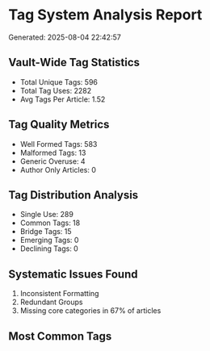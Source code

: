 # Tag System Analysis Report
Generated: 2025-08-04 22:42:57

## Vault-Wide Tag Statistics
- Total Unique Tags: 596
- Total Tag Uses: 2282
- Avg Tags Per Article: 1.52

## Tag Quality Metrics
- Well Formed Tags: 583
- Malformed Tags: 13
- Generic Overuse: 4
- Author Only Articles: 0

## Tag Distribution Analysis
- Single Use: 289
- Common Tags: 18
- Bridge Tags: 15
- Emerging Tags: 0
- Declining Tags: 0

## Systematic Issues Found
1. Inconsistent Formatting
2. Redundant Groups
3. Missing core categories in 67% of articles

## Most Common Tags
